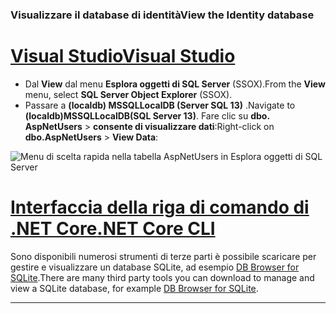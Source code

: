 ### <a name="view-the-identity-database"></a><span data-ttu-id="139c0-101">Visualizzare il database di identità</span><span class="sxs-lookup"><span data-stu-id="139c0-101">View the Identity database</span></span>

# <a name="visual-studiotabvisual-studio"></a>[<span data-ttu-id="139c0-102">Visual Studio</span><span class="sxs-lookup"><span data-stu-id="139c0-102">Visual Studio</span></span>](#tab/visual-studio) 

* <span data-ttu-id="139c0-103">Dal **View** dal menu **Esplora oggetti di SQL Server** (SSOX).</span><span class="sxs-lookup"><span data-stu-id="139c0-103">From the **View** menu, select **SQL Server Object Explorer** (SSOX).</span></span>
* <span data-ttu-id="139c0-104">Passare a **(localdb) MSSQLLocalDB (Server SQL 13)** .</span><span class="sxs-lookup"><span data-stu-id="139c0-104">Navigate to **(localdb)MSSQLLocalDB(SQL Server 13)**.</span></span> <span data-ttu-id="139c0-105">Fare clic su **dbo. AspNetUsers** > **consente di visualizzare dati**:</span><span class="sxs-lookup"><span data-stu-id="139c0-105">Right-click on **dbo.AspNetUsers** > **View Data**:</span></span>

![Menu di scelta rapida nella tabella AspNetUsers in Esplora oggetti di SQL Server](~/security/authentication/accconfirm/_static/ssox.png)

# <a name="net-core-clitabnetcore-cli"></a>[<span data-ttu-id="139c0-107">Interfaccia della riga di comando di .NET Core</span><span class="sxs-lookup"><span data-stu-id="139c0-107">.NET Core CLI</span></span>](#tab/netcore-cli)

<span data-ttu-id="139c0-108">Sono disponibili numerosi strumenti di terze parti è possibile scaricare per gestire e visualizzare un database SQLite, ad esempio [DB Browser for SQLite](https://sqlitebrowser.org/).</span><span class="sxs-lookup"><span data-stu-id="139c0-108">There are many third party tools you can download to manage and view a SQLite database, for example [DB Browser for SQLite](https://sqlitebrowser.org/).</span></span>

---